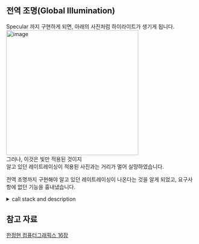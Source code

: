 

## 전역 조명(Global Illumination)

Specular 까지 구현하게 되면, 아래의 사진처럼 하이라이트가 생기게 됩니다.  
<img width="350" height="332" alt="image" src="https://github.com/user-attachments/assets/e1a36cfa-4475-4fc4-9592-fd188c432222" />  
그러나, 이것은 빛만 적용된 것이지  
알고 있던 레이트레이싱이 적용된 사진과는 거리가 멀어 실망하였습니다.  

전역 조명까지 구현해야 알고 있던 레이트레이싱이 나온다는 것을 알게 되었고, 요구사항에 없던 기능을 흉내냈습니다.  


<details>
  <summary>call stack and description</summary>
  https://github.com/SeJin0214/software_raytracing/blob/b5600b1a699ecfe3b0b033581ef3527a187a6b5b/bonus/render_bonus.c#L74-L75
https://github.com/SeJin0214/software_raytracing/blob/b5600b1a699ecfe3b0b033581ef3527a187a6b5b/bonus/render_bonus.c#L83
표면의 색상을 구할 때,[조명 참고](docs/DETAIL_4_LIGHT_AND_SHADOW.md) trace_reflection_color 함수도 호출하여 반사된 물체의 빛까지 같이 추가해줍니다.
  https://github.com/SeJin0214/software_raytracing/blob/aab4f628e9528c4f39fa238485b7db2cc978e1d4/bonus/render_bonus.h#L63-L87
  
</details>




## 참고 자료

[한정현 컴퓨터그래픽스 16장](https://www.youtube.com/watch?v=E35m-vRm_KY&list=PLYEC1V9tJOl03WLDoUEKbiYW_Xt4W6LTl&index=17)


